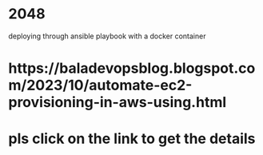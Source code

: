 # 2048
deploying through ansible playbook with a docker container
<h1>
  https://baladevopsblog.blogspot.com/2023/10/automate-ec2-provisioning-in-aws-using.html
</h1>
<h1>
pls click on the link to get the details
</h1>

